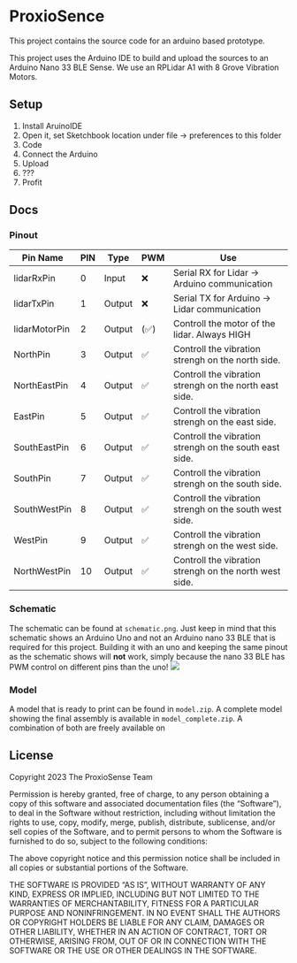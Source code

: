 # ProxioSence

This project contains the source code for an arduino based prototype.

This project uses the Arduino IDE to build and upload the sources to an Arduino Nano 33 BLE Sense.
We use an RPLidar A1 with 8 Grove Vibration Motors.

## Setup
1. Install AruinoIDE
2. Open it, set Sketchbook location under file -> preferences to this folder
3. Code
4. Connect the Arduino
5. Upload
6. ???
7. Profit


## Docs
### Pinout

| Pin Name      | PIN | Type   | PWM | Use                                                    |
|---------------|-----|--------|-----|--------------------------------------------------------|
| lidarRxPin    | 0   | Input  | ❌   | Serial RX for Lidar -> Arduino communication           |
| lidarTxPin    | 1   | Output | ❌   | Serial TX for Arduino -> Lidar communication           |
| lidarMotorPin | 2   | Output | (✅) | Controll the motor of the lidar. Always HIGH           |
| NorthPin      | 3   | Output | ✅   | Controll the vibration strengh on the north side.      |
| NorthEastPin  | 4   | Output | ✅   | Controll the vibration strengh on the north east side. |
| EastPin       | 5   | Output | ✅   | Controll the vibration strengh on the east side.       |
| SouthEastPin  | 6   | Output | ✅   | Controll the vibration strengh on the south east side. |
| SouthPin      | 7   | Output | ✅   | Controll the vibration strengh on the south side.      |
| SouthWestPin  | 8   | Output | ✅   | Controll the vibration strengh on the south west side. |
| WestPin       | 9   | Output | ✅   | Controll the vibration strengh on the west side.       |
| NorthWestPin  | 10  | Output | ✅   | Controll the vibration strengh on the north west side. |


### Schematic
The schematic can be found at `schematic.png`. Just keep in mind that this schematic shows an Arduino Uno and not an 
Arduino nano 33 BLE that is required for this project. Building it with an uno and keeping the same pinout as the 
schematic shows will **not** work, simply because the nano 33 BLE has PWM control on different pins than the uno!
![](.\schematic.png)


### Model
A model that is ready to print can be found in `model.zip`. A complete model showing the final assembly is available
in `model_complete.zip`. A combination of both are freely available on 


## License
Copyright 2023 The ProxioSense Team

Permission is hereby granted, free of charge, to any person obtaining a copy of this software and associated documentation files (the “Software”), to deal in the Software without restriction, including without limitation the rights to use, copy, modify, merge, publish, distribute, sublicense, and/or sell copies of the Software, and to permit persons to whom the Software is furnished to do so, subject to the following conditions:

The above copyright notice and this permission notice shall be included in all copies or substantial portions of the Software.

THE SOFTWARE IS PROVIDED “AS IS”, WITHOUT WARRANTY OF ANY KIND, EXPRESS OR IMPLIED, INCLUDING BUT NOT LIMITED TO THE WARRANTIES OF MERCHANTABILITY, FITNESS FOR A PARTICULAR PURPOSE AND NONINFRINGEMENT. IN NO EVENT SHALL THE AUTHORS OR COPYRIGHT HOLDERS BE LIABLE FOR ANY CLAIM, DAMAGES OR OTHER LIABILITY, WHETHER IN AN ACTION OF CONTRACT, TORT OR OTHERWISE, ARISING FROM, OUT OF OR IN CONNECTION WITH THE SOFTWARE OR THE USE OR OTHER DEALINGS IN THE SOFTWARE.

